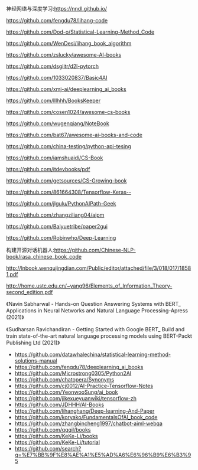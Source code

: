 
神经网络与深度学习:https://nndl.github.io/

https://github.com/fengdu78/lihang-code

https://github.com/Dod-o/Statistical-Learning-Method_Code

https://github.com/WenDesi/lihang_book_algorithm

https://github.com/zslucky/awesome-AI-books

https://github.com/dsgiitr/d2l-pytorch

https://github.com/1033020837/Basic4AI

https://github.com/xmj-ai/deeplearning_ai_books

https://github.com/lllhhh/BooksKeeper

https://github.com/cosen1024/awesome-cs-books

https://github.com/wugenqiang/NoteBook

https://github.com/bat67/awesome-ai-books-and-code

https://github.com/china-testing/python-api-tesing

https://github.com/iamshuaidi/CS-Book

https://github.com/itdevbooks/pdf

https://github.com/getsources/CS-Growing-book

https://github.com/861664308/Tensorflow-Keras--

https://github.com/jlgulu/PythonAIPath-Geek

https://github.com/zhangziliang04/aipm

https://github.com/Baiyuetribe/paper2gui

https://github.com/Robinwho/Deep-Learning

构建开源对话机器人:https://github.com/Chinese-NLP-book/rasa_chinese_book_code

http://lnbook.wenqujingdian.com/Public/editor/attached/file/3/018/017/18581.pdf

http://home.ustc.edu.cn/~yang96/Elements_of_Information_Theory-second_edition.pdf


《Navin Sabharwal - Hands-on Question Answering Systems with BERT_ Applications in Neural Networks and Natural Language Processing-Apress (2021)》

《Sudharsan Ravichandiran - Getting Started with Google BERT_ Build and train state-of-the-art natural language processing models using BERT-Packt Publishing Ltd (2021)》


- https://github.com/datawhalechina/statistical-learning-method-solutions-manual
- https://github.com/fengdu78/deeplearning_ai_books
- https://github.com/Microstrong0305/Python2AI
- https://github.com/chatopera/Synonyms
- https://github.com/cj0012/AI-Practice-Tensorflow-Notes
- https://github.com/YeonwooSung/ai_book
- https://github.com/jikexueyuanwiki/tensorflow-zh
- https://github.com/JDHHH/AI-Books
- https://github.com/lihanghang/Deep-learning-And-Paper
- https://github.com/koryako/FundamentalsOfAI_book_code
- https://github.com/zhangbincheng1997/chatbot-aiml-webqa
- https://github.com/qqqil/books
- https://github.com/KeKe-Li/books
- https://github.com/KeKe-Li/tutorial
- https://github.com/search?q=%E7%BB%9F%E8%AE%A1%E5%AD%A6%E6%96%B9%E6%B3%95
